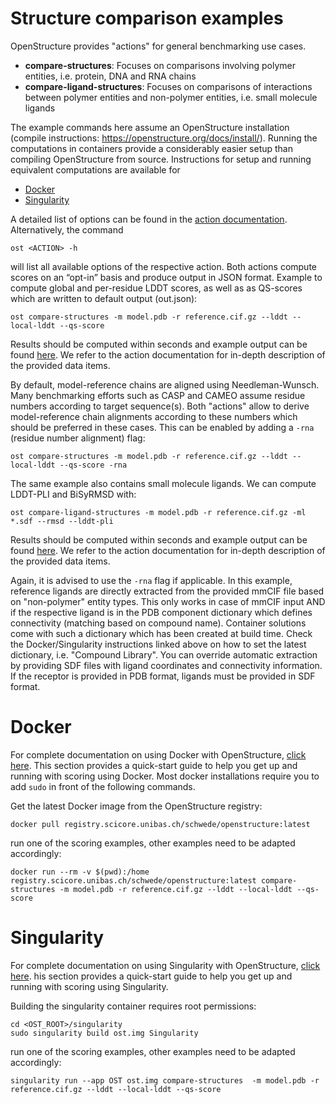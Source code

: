 Structure comparison examples
=============================

OpenStructure provides "actions" for general benchmarking use cases.

* **compare-structures**: Focuses on comparisons involving polymer entities, i.e.
  protein, DNA and RNA chains
* **compare-ligand-structures**: Focuses on comparisons of interactions between
  polymer entities and non-polymer entities, i.e. small molecule ligands
  
The example commands here assume an OpenStructure installation
(compile instructions: https://openstructure.org/docs/install/). 
Running the computations in containers provide a considerably easier setup than
compiling OpenStructure from source. Instructions for setup and running
equivalent computations are available for

* [Docker](#docker)
* [Singularity](#singularity)

A detailed list of options can be found in the
[action documentation](https://openstructure.org/docs/actions/).
Alternatively, the command

```
ost <ACTION> -h
```

will list all available options of the respective action. Both actions compute
scores on an “opt-in” basis and produce output in JSON format. Example to compute
global and per-residue LDDT scores, as well as as QS-scores which are written to
default output (out.json):

```
ost compare-structures -m model.pdb -r reference.cif.gz --lddt --local-lddt --qs-score
```

Results should be computed within seconds and example output can be found
[here](compare-structures_example_out.json). We refer to the action
documentation for in-depth description of the provided data items.

By default, model-reference chains are aligned using Needleman-Wunsch.
Many benchmarking efforts such as CASP and CAMEO assume residue numbers
according to target sequence(s). Both "actions" allow to derive model-reference
chain alignments according to these numbers which should be preferred in these
cases. This can be enabled by adding a `-rna` (residue number alignment) flag:

```
ost compare-structures -m model.pdb -r reference.cif.gz --lddt --local-lddt --qs-score -rna
```

The same example also contains small molecule ligands.
We can compute LDDT-PLI and BiSyRMSD with:

```
ost compare-ligand-structures -m model.pdb -r reference.cif.gz -ml *.sdf --rmsd --lddt-pli
```

Results should be computed within seconds and example output can be found
[here](compare-ligand-structures_example_out.json). We refer to the action
documentation for in-depth description of the provided data items.

Again, it is advised to use the `-rna` flag if applicable. In this example,
reference ligands are directly extracted from the provided mmCIF file based on
"non-polymer" entity types.
This only works in case of mmCIF input AND if the respective ligand is in the
PDB component dictionary which defines connectivity (matching based on compound
name).
Container solutions come with such a dictionary which has been created at build
time. Check the Docker/Singularity instructions linked above on how to set the
latest dictionary, i.e. "Compound Library".
You can override automatic extraction by providing SDF files with ligand
coordinates and connectivity information. If the receptor is provided in
PDB format, ligands must be provided in SDF format.

# Docker

For complete documentation on using Docker with OpenStructure, 
[click here](https://git.scicore.unibas.ch/schwede/openstructure/tree/master/docker).
This section provides a quick-start guide to help you get up and running with scoring using Docker.
Most docker installations require you to add `sudo` in front of the following commands.

Get the latest Docker image from the OpenStructure registry:

```
docker pull registry.scicore.unibas.ch/schwede/openstructure:latest
```

run one of the scoring examples, other examples need to be adapted accordingly:

```
docker run --rm -v $(pwd):/home registry.scicore.unibas.ch/schwede/openstructure:latest compare-structures -m model.pdb -r reference.cif.gz --lddt --local-lddt --qs-score
```

# Singularity

For complete documentation on using Singularity with OpenStructure, 
[click here](https://git.scicore.unibas.ch/schwede/openstructure/tree/master/singularity).
his section provides a quick-start guide to help you get up and running with scoring using Singularity.

Building the singularity container requires root permissions:

```
cd <OST_ROOT>/singularity
sudo singularity build ost.img Singularity
```

run one of the scoring examples, other examples need to be adapted accordingly:

```
singularity run --app OST ost.img compare-structures  -m model.pdb -r reference.cif.gz --lddt --local-lddt --qs-score
```


